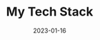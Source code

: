 ---
layout: resources-collection
title: My Tech Stack
sub-header: behind the curtain
intro: "Some of tools I use to make this site and lots of others."
tile-image: my-tech-stack.png
tile-image-alt: A stylized illustration of a stack of computers and phones
text-color: "#ffffff"
featured:
resources: [jekyll,foundation-framework,vscode,github,image-optim,figma,sketch,codepen]
date: 2023-01-16
---